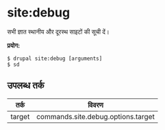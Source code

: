 # site:debug
सभी ज्ञात स्थानीय और दूरस्थ साइटों की सूची दें।

**प्रयोग:**
```
$ drupal site:debug [arguments]
$ sd  
```

## उपलब्ध तर्क
तर्क | विवरण
---------|-------------
target | commands.site.debug.options.target
